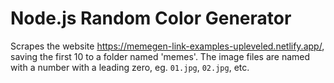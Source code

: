 # Node.js Random Color Generator

Scrapes the website https://memegen-link-examples-upleveled.netlify.app/, saving the first 10 to a folder named 'memes'. The image files are named with a number with a leading zero, eg. `01.jpg`, `02.jpg`, etc.
